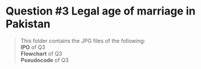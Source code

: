 # Question #3 Legal age of marriage in Pakistan

> This folder contains the JPG files of the following:
> <br>**IPO** of Q3
> <br>**Flowchart** of Q3
> <br>**Pseudocode** of Q3
